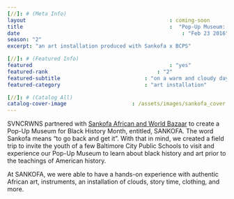 ```yaml
---
[//]: # (Meta Info)
layout 												: coming-soon
title 												:  "Pop-Up Museum: Sankofa"
date 													: "Feb 23 2016"
season: "2"
excerpt: "an art installation produced with Sankofa x BCPS"

[//]: # (Featured Info)
featured 											: "yes"
featured-rank									: "2"
featured-subtitle							: "on a warm and cloudy day, one day before rain poured from the clouds"
featured-category							: "art installation"

[//]: # (Catalog All)
catalog-cover-image						: /assets/images/sankofa_cover.jpg
---
```


SVNCRWNS partnered with <a href="http://sankofaafricanbazaar.com" target="_blank" class="post-link">Sankofa African and World Bazaar</a> to create a Pop-Up Museum for Black History Month, entitled, SANKOFA.  The word Sankofa means “to go back and get it”.  With that in mind, we created a field trip to invite the youth of a few Baltimore City Public Schools to visit and experience our Pop-Up Museum to learn about black history and art prior to the teachings of American history. 

At SANKOFA, we were able to have a hands-on experience with authentic African art, instruments, an installation of clouds, story time, clothing, and more.  